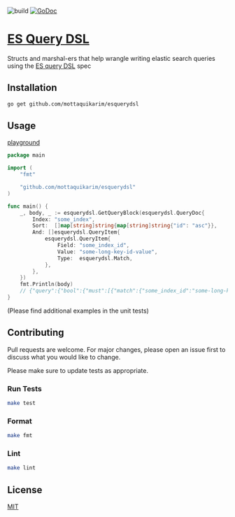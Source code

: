 ![build](https://github.com/mottaquikarim/esquerydsl/workflows/Build%20Status/badge.svg) [![GoDoc](https://godoc.org/github.com/mottaquikarim/esquerydsl?status.svg)](https://godoc.org/github.com/mottaquikarim/esquerydsl)
# [ES Query DSL](https://godoc.org/github.com/mottaquikarim/esquerydsl)
Structs and marshal-ers that help wrangle writing elastic search queries using the [ES query DSL](https://www.elastic.co/guide/en/elasticsearch/reference/current/query-dsl.html) spec

## Installation

```bash
go get github.com/mottaquikarim/esquerydsl
```

## Usage

[playground](https://play.golang.org/p/tlSkQH1mUGy)

```go
package main

import (
	"fmt"

	"github.com/mottaquikarim/esquerydsl"
)

func main() {
	_, body, _ := esquerydsl.GetQueryBlock(esquerydsl.QueryDoc{
		Index: "some_index",
		Sort:  []map[string]string{map[string]string{"id": "asc"}},
		And: []esquerydsl.QueryItem{
			esquerydsl.QueryItem{
				Field: "some_index_id",
				Value: "some-long-key-id-value",
				Type:  esquerydsl.Match,
			},
		},
	})
	fmt.Println(body)
	// {"query":{"bool":{"must":[{"match":{"some_index_id":"some-long-key-id-value"}}]}},"sort":[{"id":"asc"}]}
}

```

(Please find additional examples in the unit tests)

## Contributing
Pull requests are welcome. For major changes, please open an issue first to discuss what you would like to change.

Please make sure to update tests as appropriate.

### Run Tests

```bash
make test
```

### Format

```bash
make fmt
```

### Lint

```bash
make lint
```

## License
[MIT](https://choosealicense.com/licenses/mit/)
